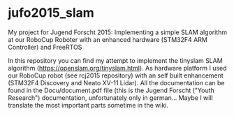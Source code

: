 # jufo2015_slam
My project for Jugend Forscht 2015: Implementing a simple SLAM algorithm at our RoboCup Roboter with an enhanced hardware (STM32F4 ARM Controller) and FreeRTOS

In this repository you can find my attempt to implement the tinyslam SLAM algorithm (https://openslam.org/tinyslam.html).
As hardware platform I used our RoboCup robot (see rcj2015 repository) with an self built enhancement (STM32F4 Discovery and Neato XV-11 Lidar).
All the documentation can be found in the Docu/document.pdf file (this is the Jugend Forscht ("Youth Research") documentation, unfortunately only in german...
Maybe I will translate the most important parts sometime in the wiki.
